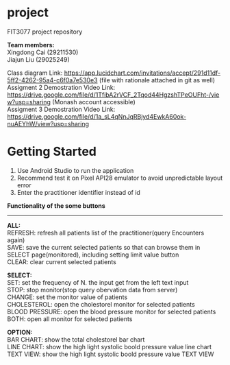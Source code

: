 # project

FIT3077 project repository

**Team members:**<br>
Xingdong Cai (29211530)<br>
Jiajun Liu (29025249)

Class diagram Link: https://app.lucidchart.com/invitations/accept/291d11df-5ff2-4262-95a4-c6f0a7e530e3 (file with rationale attached in git as well) <br>
Assigment 2 Demostration Video Link: https://drive.google.com/file/d/1TfibA2rVCF_2Tqod44HgzshTPeOUFht-/view?usp=sharing (Monash account accessible)<br>
Assigment 3 Demostration Video Link: https://drive.google.com/file/d/1a_sL4qNnJqRBjyd4EwkA60ok-nuAEYhW/view?usp=sharing<br>

# **Getting Started**
1. Use Android Studio to run the application<br>
2. Recommend test it on Pixel API28 emulator to avoid unpredictable layout error<br>
3. Enter the practitioner identifier instead of id<br>

**Functionality of the some buttons**<hr>

**ALL:**<br>
REFRESH: refresh all patients list of the practitioner(query Encounters again)<br>
SAVE: save the current selected patients so that can browse them in SELECT page(monitored), including setting limit value button<br>
CLEAR: clear current selected patients<br>

**SELECT:**<br>
SET: set the frequency of N. the input get from the left text input<br>
STOP: stop monitor(stop query obervation data from server)<br>
CHANGE: set the monitor value of patients<br>
CHOLESTEROL: open the  cholestorel monitor for selected patients <br>
BLOOD PRESSURE: open the blood pressure monitor for selected patients<br>
BOTH: open all monitor for selected patients<br>

**OPTION:**<br>
BAR CHART: show the total cholestorel bar chart<br>
LINE CHART: show the high light systolic boold pressure value line chart<br>
TEXT VIEW: show the  high light systolic boold pressure value TEXT VIEW<br>
